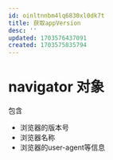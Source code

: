 ```yaml
---
id: oinltnnbm4lq6830xl0dk7t
title: 获取appVersion
desc: ''
updated: 1703576437091
created: 1703575835794
---
```



# navigator 对象

包含
- 浏览器的版本号
- 浏览器名称
- 浏览器的user-agent等信息

